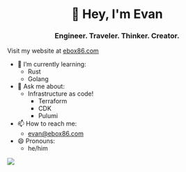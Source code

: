 <h1 align="center">👋 Hey, I'm Evan</h1>
<h3 align="center">Engineer. Traveler. Thinker. Creator.</h3>

Visit my website at [ebox86.com](https://ebox86.com)

- 🌱 I’m currently learning:
    * Rust
    * Golang
- 💬 Ask me about:
    * Infrastructure as code!
       * Terraform
       * CDK
       * Pulumi
- 📫 How to reach me:
    * evan@ebox86.com
- 😄 Pronouns:
    * he/him

![](https://komarev.com/ghpvc/?username=ebox86)
